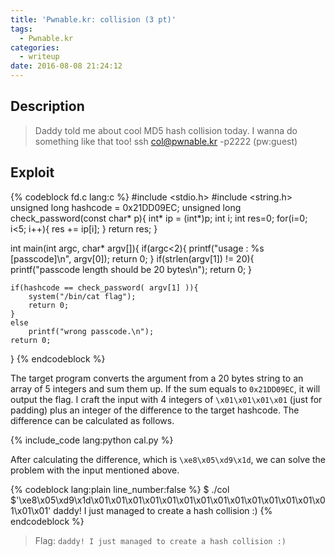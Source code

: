 ```yaml
---
title: 'Pwnable.kr: collision (3 pt)'
tags:
  - Pwnable.kr
categories:
  - writeup
date: 2016-08-08 21:24:12
---
```



## Description

> Daddy told me about cool MD5 hash collision today.
> I wanna do something like that too!
> ssh col@pwnable.kr -p2222 (pw:guest)

## Exploit

{% codeblock fd.c lang:c %}
#include <stdio.h>
#include <string.h>
unsigned long hashcode = 0x21DD09EC;
unsigned long check_password(const char* p){
	int* ip = (int*)p;
	int i;
	int res=0;
	for(i=0; i<5; i++){
		res += ip[i];
	}
	return res;
}

int main(int argc, char* argv[]){
	if(argc<2){
		printf("usage : %s [passcode]\n", argv[0]);
		return 0;
	}
	if(strlen(argv[1]) != 20){
		printf("passcode length should be 20 bytes\n");
		return 0;
	}

	if(hashcode == check_password( argv[1] )){
		system("/bin/cat flag");
		return 0;
	}
	else
		printf("wrong passcode.\n");
	return 0;
}
{% endcodeblock %}

The target program converts the argument from a 20 bytes string to an array of 5 integers and sum them up. If the sum equals to `0x21DD09EC`, it will output the flag. I craft the input with 4 integers of `\x01\x01\x01\x01` (just for padding) plus an integer of the difference to the target hashcode. The difference can be calculated as follows.

{% include_code lang:python cal.py %}

After calculating the difference, which is `\xe8\x05\xd9\x1d`, we can solve the problem with the input mentioned above.

{% codeblock lang:plain line_number:false %}
$ ./col $'\xe8\x05\xd9\x1d\x01\x01\x01\x01\x01\x01\x01\x01\x01\x01\x01\x01\x01\x01\x01\x01'
daddy! I just managed to create a hash collision :)
{% endcodeblock %}

> Flag: `daddy! I just managed to create a hash collision :)`
